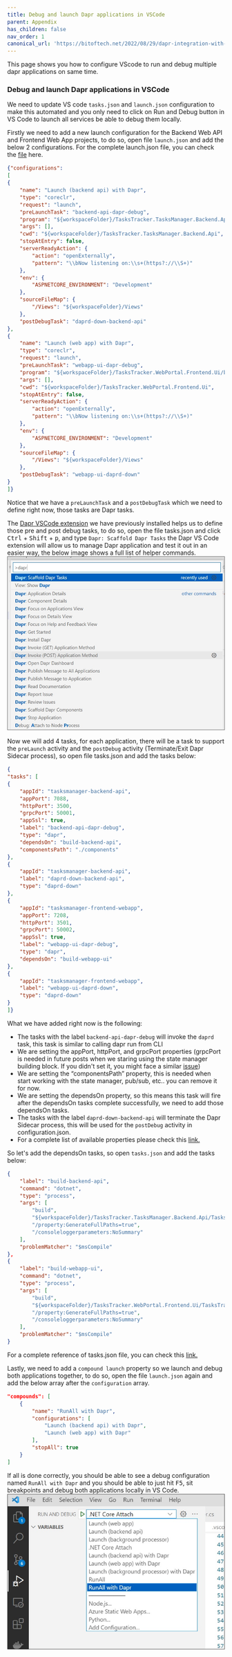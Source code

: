 ```yaml
---
title: Debug and launch Dapr applications in VSCode
parent: Appendix
has_children: false
nav_order: 1
canonical_url: 'https://bitoftech.net/2022/08/29/dapr-integration-with-azure-container-apps/'
---
```

This page shows you how to configure VScode to run and debug multiple dapr applications on same time.

### Debug and launch Dapr applications in VSCode

We need to update VS code `tasks.json` and `launch.json` configuration to make this automated and you only need to click on Run and Debug button in VS Code to launch all services be able to debug them locally.

Firstly we need to add a new launch configuration for the Backend Web API and Frontend Web App projects, to do so, open file `launch.json` and add the below 2 configurations. For the complete launch.json file, you can check the [file](https://github.com/Azure/aca-dotnet-workshop/blob/main/.vscode/launch.json) here.

```json
{"configurations": 
[
{
    "name": "Launch (backend api) with Dapr",
    "type": "coreclr",
    "request": "launch",
    "preLaunchTask": "backend-api-dapr-debug",
    "program": "${workspaceFolder}/TasksTracker.TasksManager.Backend.Api/bin/Debug/net6.0/TasksTracker.TasksManager.Backend.Api.dll",
    "args": [],
    "cwd": "${workspaceFolder}/TasksTracker.TasksManager.Backend.Api",
    "stopAtEntry": false,
    "serverReadyAction": {
        "action": "openExternally",
        "pattern": "\\bNow listening on:\\s+(https?://\\S+)"
    },
    "env": {
        "ASPNETCORE_ENVIRONMENT": "Development"
    },
    "sourceFileMap": {
        "/Views": "${workspaceFolder}/Views"
    },
    "postDebugTask": "daprd-down-backend-api"
},
{
    "name": "Launch (web app) with Dapr",
    "type": "coreclr",
    "request": "launch",
    "preLaunchTask": "webapp-ui-dapr-debug",
    "program": "${workspaceFolder}/TasksTracker.WebPortal.Frontend.Ui/bin/Debug/net6.0/TasksTracker.WebPortal.Frontend.Ui.dll",
    "args": [],
    "cwd": "${workspaceFolder}/TasksTracker.WebPortal.Frontend.Ui",
    "stopAtEntry": false,
    "serverReadyAction": {
        "action": "openExternally",
        "pattern": "\\bNow listening on:\\s+(https?://\\S+)"
    },
    "env": {
        "ASPNETCORE_ENVIRONMENT": "Development"
    },
    "sourceFileMap": {
        "/Views": "${workspaceFolder}/Views"
    },
    "postDebugTask": "webapp-ui-daprd-down"
}
]}
```

Notice that we have a `preLaunchTask` and a `postDebugTask` which we need to define right now, those tasks are Dapr tasks.

The [Dapr VSCode extension](https://docs.dapr.io/developing-applications/ides/vscode/vscode-dapr-extension/#scaffold-dapr-debugging-tasks) we have previously installed helps us to define those pre and post debug tasks, to do so, open the file tasks.json and click <kbd>Ctrl</kbd> + <kbd>Shift</kbd> + <kbd>p</kbd>, and type `Dapr: Scaffold Dapr Tasks` the Dapr VS Code extension will allow us to manage Dapr application and test it out in an easier way, the below image shows a full list of helper commands.
![dapr-vscode-extension](../../assets/images/appendix/dapr-vscode-extension.jpg)

Now we will add 4 tasks, for each application, there will be a task to support the `preLaunch` activity and the `postDebug` activity (Terminate/Exit Dapr Sidecar process), so open file tasks.json and add the tasks below:

```json
{
"tasks": [
{
    "appId": "tasksmanager-backend-api",
    "appPort": 7088,
    "httpPort": 3500,
    "grpcPort": 50001,
    "appSsl": true,
    "label": "backend-api-dapr-debug",
    "type": "dapr",
    "dependsOn": "build-backend-api",
    "componentsPath": "./components"
},
{
    "appId": "tasksmanager-backend-api",
    "label": "daprd-down-backend-api",
    "type": "daprd-down"
},
{
    "appId": "tasksmanager-frontend-webapp",
    "appPort": 7208,
    "httpPort": 3501,
    "grpcPort": 50002,
    "appSsl": true,
    "label": "webapp-ui-dapr-debug",
    "type": "dapr",
    "dependsOn": "build-webapp-ui"
},
{
    "appId": "tasksmanager-frontend-webapp",
    "label": "webapp-ui-daprd-down",
    "type": "daprd-down"
}
]}
```
What we have added right now is the following:

* The tasks with the label `backend-api-dapr-debug` will invoke the `daprd` task, this task is similar to calling dapr run  from CLI
* We are setting the appPort, httpPort, and grpcPort properties (grpcPort is needed in future posts when we staring using the state manager building block. If you didn't set it, you might face a similar [issue](https://github.com/dapr/dotnet-sdk/issues/609))
* We are setting the “componentsPath” property, this is needed when start working with the state manager, pub/sub, etc.. you can remove it for now.
* We are setting the dependsOn property, so this means this task will fire after the dependsOn tasks complete successfully, we need to add those dependsOn tasks.
* The tasks with the label `daprd-down-backend-api` will terminate the Dapr Sidecar process, this will be used for the `postDebug` activity in configuration.json.
* For a complete list of available properties please check this [link.](https://docs.dapr.io/developing-applications/ides/vscode/vscode-how-to-debug-multiple-dapr-apps/#daprd-parameter-table)

So let's add the dependsOn tasks, so open `tasks.json` and add the tasks below:
```json
{
    "label": "build-backend-api",
    "command": "dotnet",
    "type": "process",
    "args": [
        "build",
        "${workspaceFolder}/TasksTracker.TasksManager.Backend.Api/TasksTracker.TasksManager.Backend.Api.csproj",
        "/property:GenerateFullPaths=true",
        "/consoleloggerparameters:NoSummary"
    ],
    "problemMatcher": "$msCompile"
},
{
    "label": "build-webapp-ui",
    "command": "dotnet",
    "type": "process",
    "args": [
        "build",
        "${workspaceFolder}/TasksTracker.WebPortal.Frontend.Ui/TasksTracker.WebPortal.Frontend.Ui.csproj",
        "/property:GenerateFullPaths=true",
        "/consoleloggerparameters:NoSummary"
    ],
    "problemMatcher": "$msCompile"
}
```
For a complete reference of tasks.json file, you can check this [link.](https://github.com/Azure/aca-dotnet-workshop/blob/main/.vscode/tasks.json)

Lastly, we need to add a `compound launch` property so we launch and debug both applications together, to do so, open the file `launch.json` again and add the below array after the `configuration` array.

```json
"compounds": [
    {
        "name": "RunAll with Dapr",
        "configurations": [
            "Launch (backend api) with Dapr",
            "Launch (web app) with Dapr"
        ],
        "stopAll": true
    }
]
```

If all is done correctly, you should be able to see a debug configuration named `RunAll with Dapr` and you should be able to just hit <kbd>F5</kbd>, sit breakpoints and debug both applications locally in VS Code.
![dapr-vscode-debug](../../assets/images/appendix/debug-dapr.jpg)